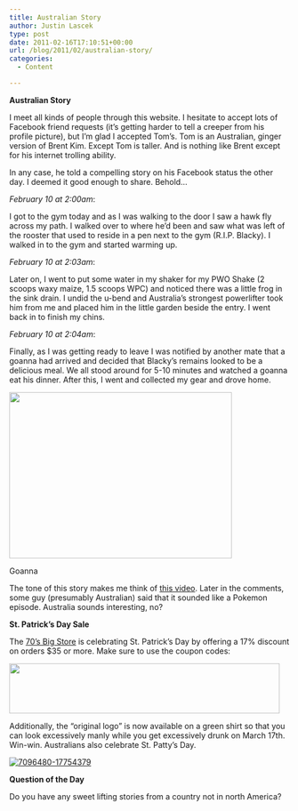 ```yaml
---
title: Australian Story
author: Justin Lascek
type: post
date: 2011-02-16T17:10:51+00:00
url: /blog/2011/02/australian-story/
categories:
  - Content

---
```

**Australian Story**
  
I meet all kinds of people through this website. I hesitate to accept lots of Facebook friend requests (it&#8217;s getting harder to tell a creeper from his profile picture), but I&#8217;m glad I accepted Tom&#8217;s. Tom is an Australian, ginger version of Brent Kim. Except Tom is taller. And is nothing like Brent except for his internet trolling ability.
  

  
In any case, he told a compelling story on his Facebook status the other day. I deemed it good enough to share. Behold&#8230;
  

  
_February 10 at 2:00am_:
  
I got to the gym today and as I was walking to the door I saw a hawk fly across my path. I walked over to where he&#8217;d been and saw what was left of the rooster that used to reside in a pen next to the gym (R.I.P. Blacky). I walked in to the gym and started warming up.
  

  
_February 10 at 2:03am_:
  
Later on, I went to put some water in my shaker for my PWO Shake (2 scoops waxy maize, 1.5 scoops WPC) and noticed there was a little frog in the sink drain. I undid the u-bend and Australia&#8217;s strongest powerlifter took him from me and placed him in the little garden beside the entry. I went back in to finish my chins.
  

  
_February 10 at 2:04am_:
  
Finally, as I was getting ready to leave I was notified by another mate that a goanna had arrived and decided that Blacky&#8217;s remains looked to be a delicious meal. We all stood around for 5-10 minutes and watched a goanna eat his dinner. After this, I went and collected my gear and drove home.
  

  


<div id="attachment_3623" style="width: 410px" class="wp-caption aligncenter">
  <a href="/2011/02/racehorse-goanna.jpg"><img aria-describedby="caption-attachment-3623" data-attachment-id="3623" data-permalink="/blog/2011/02/australian-story/racehorse-goanna/" data-orig-file="/2011/02/racehorse-goanna.jpg" data-orig-size="1155,866" data-comments-opened="1" data-image-meta="{&quot;aperture&quot;:&quot;0&quot;,&quot;credit&quot;:&quot;&quot;,&quot;camera&quot;:&quot;&quot;,&quot;caption&quot;:&quot;&quot;,&quot;created_timestamp&quot;:&quot;0&quot;,&quot;copyright&quot;:&quot;&quot;,&quot;focal_length&quot;:&quot;0&quot;,&quot;iso&quot;:&quot;0&quot;,&quot;shutter_speed&quot;:&quot;0&quot;,&quot;title&quot;:&quot;&quot;}" data-image-title="racehorse-goanna" data-image-description="" data-medium-file="/2011/02/racehorse-goanna-400x299.jpg" data-large-file="/2011/02/racehorse-goanna-1024x767.jpg" src="/2011/02/racehorse-goanna-400x299.jpg" alt="" title="racehorse-goanna" width="400" height="299" class="size-medium wp-image-3623" srcset="/2011/02/racehorse-goanna-400x299.jpg 400w, /2011/02/racehorse-goanna-1024x767.jpg 1024w, /2011/02/racehorse-goanna.jpg 1155w" sizes="(max-width: 400px) 100vw, 400px" /></a>
  
  <p id="caption-attachment-3623" class="wp-caption-text">
    Goanna
  </p>
</div>


  

  
The tone of this story makes me think of [this video][1]. Later in the comments, some guy (presumably Australian) said that it sounded like a Pokemon episode. Australia sounds interesting, no?
  

  
**St. Patrick&#8217;s Day Sale**
  
The [70&#8217;s Big Store][2] is celebrating St. Patrick&#8217;s Day by offering a 17% discount on orders $35 or more. Make sure to use the coupon codes:
  

  
[<img data-attachment-id="3624" data-permalink="/blog/2011/02/australian-story/ad_stpat_486x90/" data-orig-file="/2011/02/ad_stpat_486x90.jpg" data-orig-size="486,90" data-comments-opened="1" data-image-meta="{&quot;aperture&quot;:&quot;0&quot;,&quot;credit&quot;:&quot;&quot;,&quot;camera&quot;:&quot;&quot;,&quot;caption&quot;:&quot;&quot;,&quot;created_timestamp&quot;:&quot;0&quot;,&quot;copyright&quot;:&quot;&quot;,&quot;focal_length&quot;:&quot;0&quot;,&quot;iso&quot;:&quot;0&quot;,&quot;shutter_speed&quot;:&quot;0&quot;,&quot;title&quot;:&quot;&quot;}" data-image-title="ad_stpat_486x90" data-image-description="" data-medium-file="/2011/02/ad_stpat_486x90-400x74.jpg" data-large-file="/2011/02/ad_stpat_486x90.jpg" src="/2011/02/ad_stpat_486x90.jpg" alt="" title="ad_stpat_486x90" width="486" height="90" class="aligncenter size-full wp-image-3624" srcset="/2011/02/ad_stpat_486x90.jpg 486w, /2011/02/ad_stpat_486x90-400x74.jpg 400w" sizes="(max-width: 486px) 100vw, 486px" />][2]
  

  
Additionally, the &#8220;original logo&#8221; is now available on a green shirt so that you can look excessively manly while you get excessively drunk on March 17th. Win-win. Australians also celebrate St. Patty&#8217;s Day.
  

  
<a class="boxl" href="#" onclick="window.open('http://70sBig.spreadshirt.com/','shopfenster','scrollbars=yes,width=650,height=450')"><img src="http://image.spreadshirt.com/image-server/image/product/17754379/view/1/type/png/width/190/height/190" alt="7096480-17754379" /></a>

**Question of the Day**
  
Do you have any sweet lifting stories from a country not in north America?

 [1]: http://www.youtube.com/watch?v=Ex2hj5rLN48
 [2]: http://70sbig.spreadshirt.com/
